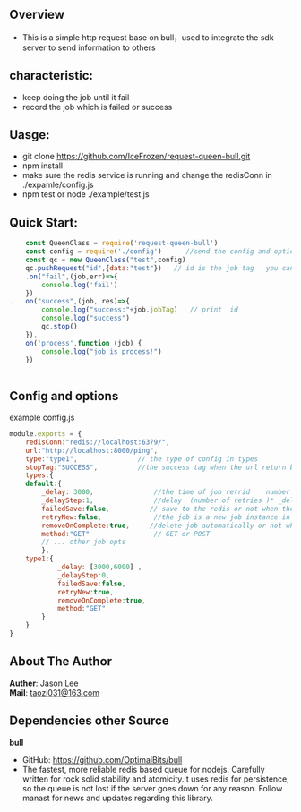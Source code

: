 ## Overview  
- This is a simple http request base on bull，used to integrate the sdk server to send information to others
  
## characteristic:    
  
- keep doing the job until it fail  
- record the job which is failed or success  

## Uasge: 
- git clone https://github.com/IceFrozen/request-queen-bull.git
- npm install 
- make sure the redis service is running and change the redisConn in ./expamle/config.js
- npm test or node ./example/test.js

## Quick Start: 
```javascript
    const QueenClass = require('request-queen-bull')
    const config = require('./config')      //send the config and options
    const qc = new QueenClass("test",config)  
    qc.pushRequest("id",{data:"test"})   // id is the job tag   you can get it use job.jobTag 
    .on("fail",(job,err)=>{ 
	    console.log('fail')
    })
.   on("success",(job, res)=>{
		console.log("success:"+job.jobTag)   // print  id
	    console.log("success")
	    qc.stop()
    }).
    on('process',function (job) {    
        console.log("job is process!")
    })
    
```
## Config and options
example config.js
```javascript
module.exports = {
	redisConn:"redis://localhost:6379/",
	url:"http://localhost:8000/ping",
	type:"type1",				// the type of config in types
	stopTag:"SUCCESS",			//the success tag when the url return back in body
	types:{
	default:{  
		_delay: 3000,   			//the time of job retrid    number or array
		_delayStep:1,           	//delay  (number of retries )* _delayStep + _delay(number)
		failedSave:false,          // save to the redis or not when the job failed 
		retryNew:false,	            //the job is a new job instance in bull or the same job retrid in a period of time
		removeOnComplete:true,     //delete job automatically or not when job success 
		method:"GET"				// GET or POST
		// ... other job opts
 		},
 	type1:{   
			_delay: [3000,6000] ,   
			_delayStep:0,           
			failedSave:false,       
			retryNew:true,			
			removeOnComplete:true,    
			method:"GET"			
 		}
	}
}
```

## About The Author  
**Auther**: Jason Lee  
**Mail**: taozi031@163.com  
  
## Dependencies other Source  
**bull**  
-  GitHub: https://github.com/OptimalBits/bull
-  The fastest, more reliable redis based queue for nodejs. Carefully written for rock solid stability and atomicity.It uses redis for persistence, so the queue is not lost if the server goes down for any reason. Follow manast for news and updates regarding this library.